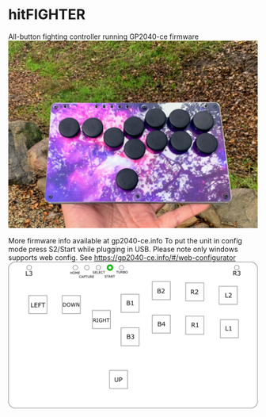 # hitFIGHTER
All-button fighting controller running GP2040-ce firmware
![](media/outdoor.jpg)

More firmware info available at gp2040-ce.info To put the unit in config mode press S2/Start while plugging in USB. Please note only windows supports web config. See https://gp2040-ce.info/#/web-configurator
![](media/keymap.png)
